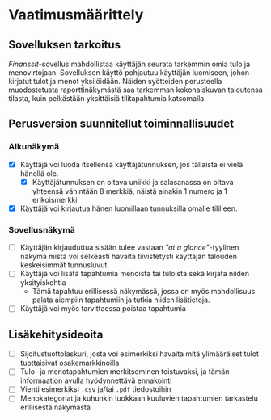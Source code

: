 # Vaatimusmäärittely

## Sovelluksen tarkoitus

_Finanssit_-sovellus mahdollistaa käyttäjän seurata tarkemmin omia tulo ja menovirtojaan. Sovelluksen käyttö pohjautuu käyttäjän luomiseen, johon kirjatut tulot ja menot yksilöidään. Näiden syötteiden perusteella muodostetusta raporttinäkymästä saa tarkemman kokonaiskuvan taloutensa tilasta, kuin pelkästään yksittäisiä tilitapahtumia katsomalla.

## Perusversion suunnitellut toiminnallisuudet

### Alkunäkymä

- [x] Käyttäjä voi luoda itsellensä käyttäjätunnuksen, jos tällaista ei vielä hänellä ole.
    - [x] Käyttäjätunnuksen on oltava uniikki ja salasanassa on oltava yhteensä vähintään 8 merkkiä, näistä ainakin 1 numero ja 1 erikoismerkki
- [x] Käyttäjä voi kirjautua hänen luomillaan tunnuksilla omalle tililleen.

### Sovellusnäkymä

- [ ] Käyttäjän kirjauduttua sisään tulee vastaan _"at a glance"_-tyylinen näkymä mistä voi selkeästi havaita tiivistetysti käyttäjän talouden keskeisimmät tunnusluvut.
- [ ] Käyttäjä voi lisätä tapahtumia menoista tai tuloista sekä kirjata niiden yksityiskohtia
    - Tämä tapahtuu erillisessä näkymässä, jossa on myös mahdollisuus palata aiempiin tapahtumiin ja tutkia niiden lisätietoja.
- [ ] Käyttäjä voi myös tarvittaessa poistaa tapahtumia 

## Lisäkehitysideoita

- [ ] Sijoitustuottolaskuri, josta voi esimerkiksi havaita mitä ylimääräiset tulot tuottaisivat osakemarkkinoilla
- [ ] Tulo- ja menotapahtumien merkitseminen toistuvaksi, ja tämän informaation avulla hyödynnettävä ennakointi 
- [ ] Vienti esimerkiksi `.csv` ja/tai `.pdf` tiedostoihin
- [ ] Menokategoriat ja kuhunkin luokkaan kuuluvien tapahtumien tarkastelu erillisestä näkymästä
